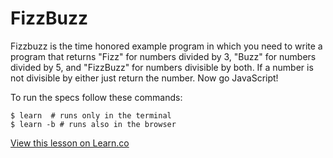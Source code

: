 # FizzBuzz
Fizzbuzz is the time honored example program in which you need to write a program that returns "Fizz" for numbers divided by 3, "Buzz" for numbers divided by 5, and "FizzBuzz" for numbers divisible by both.  If a number is not divisible by either just return the number.  Now go JavaScript!

To run the specs follow these commands:

```shell
$ learn  # runs only in the terminal
$ learn -b # runs also in the browser
```

<a href='https://learn.co/lessons/js-fizzbuzz' data-visibility='hidden'>View this lesson on Learn.co</a>
